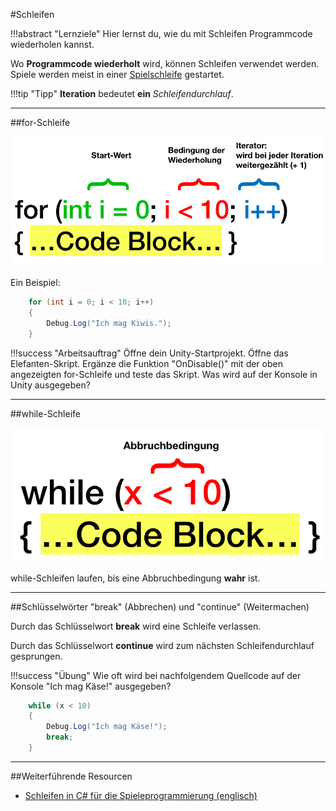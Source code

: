 #Schleifen

!!!abstract "Lernziele"
    Hier lernst du, wie du mit Schleifen Programmcode wiederholen kannst.


Wo **Programmcode wiederholt** wird, können Schleifen verwendet werden. Spiele werden meist in einer [Spielschleife](T14-gameloop.md) gestartet.

!!!tip "Tipp"
    **Iteration** bedeutet **ein** *Schleifendurchlauf*.

----

##for-Schleife

![for Beschreibung](img/forBeschreibung.png)

Ein Beispiel:
``` c#
    for (int i = 0; i < 10; i++)
	{
        Debug.Log("Ich mag Kiwis.");
	}
```

!!!success "Arbeitsauftrag"
    Öffne dein Unity-Startprojekt. Öffne das Elefanten-Skript. Ergänze die Funktion "OnDisable()" mit der oben angezeigten for-Schleife und teste das Skript. Was wird auf der Konsole in Unity ausgegeben?

----

##while-Schleife

![while Beschreibung](img/whileBeschreibung.png)

while-Schleifen laufen, bis eine Abbruchbedingung **wahr** ist.

----

##Schlüsselwörter "break" (Abbrechen) und "continue" (Weitermachen)

Durch das Schlüsselwort **break** wird eine Schleife verlassen.

Durch das Schlüsselwort **continue** wird zum nächsten Schleifendurchlauf gesprungen.

!!!success "Übung"
    Wie oft wird bei nachfolgendem Quellcode auf der Konsole "Ich mag Käse!" ausgegeben?

``` c#
    while (x < 10)
	{
        Debug.Log("Ich mag Käse!");
		break;
	}
```

----


##Weiterführende Resourcen

* [Schleifen in C# für die Spieleprogrammierung (englisch)](http://gamecodeschool.com/c-sharp/loops-in-c/)
